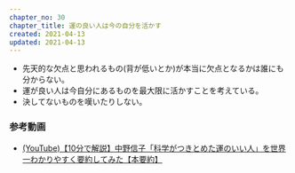 ```yaml
---
chapter_no: 30
chapter_title: 運の良い人は今の自分を活かす
created: 2021-04-13
updated: 2021-04-13
---
```

- 先天的な欠点と思われるもの(背が低いとか)が本当に欠点となるかは誰にも分からない。
- 運が良い人は今自分にあるものを最大限に活かすことを考えている。
- 決してないものを嘆いたりしない。

### 参考動画
- [(YouTube)【10分で解説】中野信子「科学がつきとめた運のいい人」を世界一わかりやすく要約してみた【本要約】](https://www.youtube.com/watch?v=lVowJ0tsPl4)